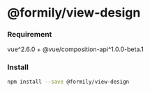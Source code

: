 # @formily/view-design

### Requirement

vue^2.6.0 + @vue/composition-api^1.0.0-beta.1

### Install

```bash
npm install --save @formily/view-design
```
